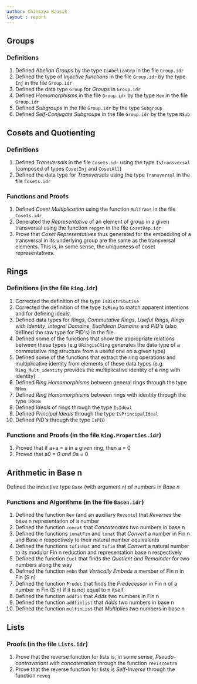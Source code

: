 ```yaml
---
author: Chinmaya Kausik
layout : report
---
```


## Groups

### Definitions

1. Defined _Abelian Groups_ by the type `IsAbelianGrp` in the file `Group.idr`
2. Defined the type of _Injective functions_ in the file `Group.idr` by the type
   `Inj` in the file `Group.idr`
3. Defined the data type `Group` for _Groups_ in `Group.idr`
3. Defined _Homomorphisms_ in the file `Group.idr` by the type
   `Hom` in the file `Group.idr`
4. Defined _Subgroups_ in the file `Group.idr` by the type `Subgroup`
5. Defined _Self-Conjugate Subgroups_ in the file `Group.idr` by the type `NSub`

## Cosets and Quotienting

### Definitions

1. Defined _Transversals_ in the file `Cosets.idr` using the type `IsTransversal` (composed of types `CosetInj` and `CosetAll`)
2. Defined the data type for _Transversals_ using the type `Transversal` in the file `Cosets.idr`

### Functions and Proofs

1. Defined _Coset Multiplication_ using the function `MulTrans` in the file `Cosets.idr`
2. Generated the _Representative_ of an element of group in a given transversal using the function `repgen` in the file `CosetRep.idr`
3. Prove that _Coset Representatives_ thus generated for the embedding of a transversal in its underlying group are the same as the transversal elements. This is, in some sense, the uniqueness of coset representatives.

## Rings

### Definitions (in the file `Ring.idr`)

1. Corrected the definition of the type `IsDistributive` 
2. Corrected the definition of the type `IsRing` to match apparent intentions and for defining ideals.
3. Defined data types for _Rings_, _Commutative Rings_, _Useful Rings_, _Rings with Identity_, _Integral Domains_, _Euclidean Domains_ and _PID's_ (also defined the raw type for PID's) in the file
4. Defined some of the functions that show the appropriate relations between these types (e.g `URingisCRing` generates the data type of a commutative ring structure from a useful one on a given type) 
5. Defined some of the functions that extract the ring operations and multiplicative identity from elements of these data types (e.g. `Ring_Mult_identity` provides the multiplicative identity of a ring with identity)
6. Defined _Ring Homomorphisms_ between general rings through the type `RHom`
7. Defined _Ring Homomorphisms_ between rings with identity through the type `IRHom`
8. Defined _Ideals_ of rings through the type `IsIdeal`
9. Defined _Principal Ideals_ through the type `IsPrincipalIdeal`
10. Defined _PID's_ through the type `IsPID`

### Functions and Proofs (in the file `Ring.Properties.idr`)

1. Proved that if a+a = a in a given ring, then a = 0
2. Proved that a*0 = 0 and 0*a = 0

## Arithmetic in Base n

Defined the inductive type `Base` (with argument `n`) of numbers in _Base n_

### Functions and Algorithms (in the file `Basen.idr`)

1. Defined the function `Rev` (and an auxiliary `Revonto`) that _Reverses_ the base n representation of a number
2. Defined the function `concat` that _Concatenates_ two numbers in base n
3. Defined the functions `tonatFin` and `tonat` that _Convert_ a number in Fin n and Base n respectively to their natural number equivalents
4. Defined the functions `tofinNat` and `tofin` that _Convert_ a natural number to its modular Fin n reduction and representation base n respectively
5. Defined the function `Eucl` that finds the _Quotient and Remainder_ for two numbers along the way
6. Defined the function `embn` that _Vertically Embeds_ a member of Fin n in Fin (S n)
7. Defined the function `Predec` that finds the _Predecessor_ in Fin n of a number in Fin (S n) if it is not equal to n itself.
8. Defined the function `addfin` that _Adds_ two numbers in Fin n
9. Defined the function `addfinlist` that _Adds_ two numbers in base n
10. Defined the function `mulfinList` that _Multiplies_ two numbers in base n

## Lists

### Proofs (in the file `Lists.idr`)

1. Prove that the reverse function for lists is, in some sense, _Pseudo-contravariant with concatenation_ through the function `reviscontra`
2. Prove that the  reverse function for lists is _Self-Inverse_ through the function `reveq`
